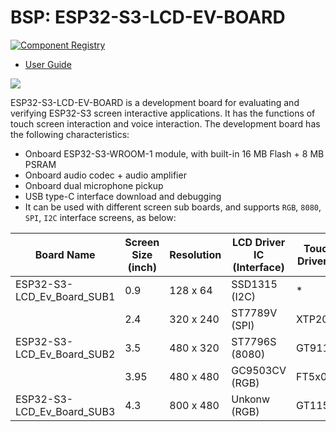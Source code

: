 # BSP: ESP32-S3-LCD-EV-BOARD

[![Component Registry](https://components.espressif.com/components/espressif/esp32_s3_lcd_ev_board/badge.svg)](https://components.espressif.com/components/espressif/esp32_s3_lcd_ev_board)

* [User Guide](https://github.com/espressif/esp-dev-kits/tree/master/esp32-s3-lcd-ev-board#readme)

![](https://docs.espressif.com/projects/espressif-esp-dev-kits/zh_CN/latest/_images/board_resource.png)

ESP32-S3-LCD-EV-BOARD is a development board for evaluating and verifying ESP32-S3 screen interactive applications. It has the functions of touch screen interaction and voice interaction. The development board has the following characteristics:

* Onboard ESP32-S3-WROOM-1 module, with built-in 16 MB Flash + 8 MB PSRAM
* Onboard audio codec + audio amplifier
* Onboard dual microphone pickup
* USB type-C interface download and debugging
* It can be used with different screen sub boards, and supports `RGB`, `8080`, `SPI`, `I2C` interface screens, as below:

| Board Name                 | Screen Size (inch) | Resolution | LCD Driver IC (Interface) | Touch Driver IC |                                                                          Schematic                                                                           | Support |
| -------------------------- | ------------------ | ---------- | ------------------------- | --------------- | ------------------------------------------------------------------------------------------------------------------------------------------------------------ | ------- |
| ESP32-S3-LCD_Ev_Board_SUB1 | 0.9                | 128 x 64   | SSD1315 (I2C)             | *               | [link](https://github.com/espressif/esp-dev-kits/blob/master/docs/_static/schematics/esp32-s3-lcd-ev-board/SCH_ESP32-S3-LCD_Ev_Board_SUB1_V1.0_20220617.pdf) | Not yet |
|                            | 2.4                | 320 x 240  | ST7789V (SPI)             | XTP2046         |                                                                                                                                                              | Not yet |
| ESP32-S3-LCD_Ev_Board_SUB2 | 3.5                | 480 x 320  | ST7796S (8080)            | GT911           | [link](https://github.com/espressif/esp-dev-kits/blob/master/docs/_static/schematics/esp32-s3-lcd-ev-board/SCH_ESP32-S3-LCD_Ev_Board_SUB2_V1.0_20220615.pdf) | Not yet |
|                            | 3.95               | 480 x 480  | GC9503CV (RGB)            | FT5x06          |                                                                                                                                                              | Yes     |
| ESP32-S3-LCD_Ev_Board_SUB3 | 4.3                | 800 x 480  | Unkonw (RGB)              | GT1151          | [link](https://github.com/espressif/esp-dev-kits/blob/master/docs/_static/schematics/esp32-s3-lcd-ev-board/SCH_ESP32-S3-LCD_Ev_Board_SUB3_V1.0_20220617.pdf) | Yes     |
